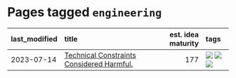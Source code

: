 # Pages tagged `engineering`

|last_modified|title|est. idea maturity|tags
|:---|:---|---:|:---|
|2023-07-14|[Technical Constraints Considered Harmful.](../constraints_considered_hazardous.md)|177|[![](https://img.shields.io/badge/tag-best_practices-77485f)](../tags/best_practices.md) [![](https://img.shields.io/badge/tag-engineering-e839f4)](../tags/engineering.md) [![](https://img.shields.io/badge/tag-publication-35b163)](../tags/publication.md)|